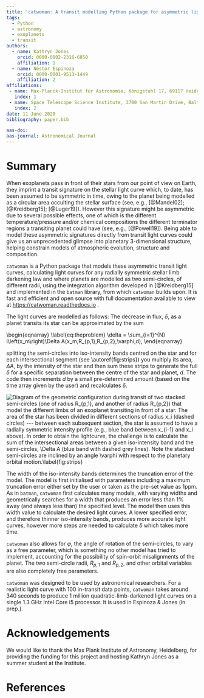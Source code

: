 ```yaml
---
title: 'catwoman: A transit modelling Python package for asymmetric light curves'
tags:
  - Python
  - astronomy
  - exoplanets
  - transit 
authors:
  - name: Kathryn Jones
    orcid: 0000-0002-2316-6850 
    affiliation: 1
  - name: Néstor Espinoza
    orcid: 0000-0001-9513-1449
    affiliation: 2
affiliations:
 - name: Max-Planck-Institut für Astronomie, Königstuhl 17, 69117 Heidelberg, Germany
   index: 1
 - name: Space Telescope Science Institute, 3700 San Martin Drive, Baltimore, MD 21218, USA
   index: 2 
date: 11 June 2020
bibliography: paper.bib

aas-doi:
aas-journal: Astronomical Journal
---
```


# Summary

When exoplanets pass in front of their stars from our point of view on Earth, they imprint a transit signature on the stellar light curve which, to date, has been assumed to be symmetric in time, owing to the planet being modelled as a circular area occulting the stellar surface (see, e.g., [@Mandel02]; [@Kreidberg15]; [@Luger19]). However this signature might be asymmetric due to several possible effects, one of which is the different temperature/pressure and/or chemical compositions the different terminator regions a transiting planet could have (see, e.g., [@Powell19]). Being able to model these asymmetric signatures directly from transit light curves could give us an unprecedented glimpse into planetary 3-dimensional structure, helping constrain models of atmospheric evolution, structure and composition.

``catwoman`` is a Python package that models these asymmetric transit light curves, calculating light curves for any radially symmetric stellar limb darkening law and where planets are modelled as two semi-circles, of different radii, using the integration algorithm developed in [@Kreidberg15] and implemented in the ``batman`` library, from which ``catwoman`` builds upon. It is fast and efficient and open source with full documentation available to view at https://catwoman.readthedocs.io .
     
The light curves are modelled as follows: The decrease in flux, $\delta$, as a planet transits its star can be approximated by the sum 

\begin{eqnarray}
\label{eq:theproblem}
\delta = \sum_{i=1}^{N} I\left(x_m\right)\Delta A(x_m,R_{p,1},R_{p,2},\varphi,d),
\end{eqnarray}

splitting the semi-circles into iso-intensity bands centred on the star and for each intersectional segment (see \autoref{fig:strips}) you multiply its area, $\Delta A$, by the intensity of the star and then sum these strips to generate the full $\delta$ for a specific separation between the centre of the star and planet, $d$. The code then increments $d$ by a small pre-determined amount (based on the time array given by the user) and recalculates $\delta$.

![Diagram of the geometric configuration during transit of two stacked semi-circles (one of radius $R_{p,1}$, and another of radius $R_{p,2}$) that model the different limbs of an exoplanet transiting in front of a star. The area of the star has been divided in different sections of radius $x_i$ (dashed circles) --- between each subsequent section, the star is assumed to have a radially symmetric intensity profile (e.g., blue band between $x_{i-1}$ and $x_i$ above). In order to obtain the lightcurve, the challenge is to calculate the sum of the intersectional areas between a given iso-intensity band and the semi-circles, $\Delta A$ (blue band with dashed grey lines). Note the stacked semi-circles are inclined by an angle $\varphi$ with respect to the planetary orbital motion.\label{fig:strips}](strips.png)

The width of the iso-intensity bands determines the truncation error of the model. The model is first initialised with parameters including a maximum truncation error either set by the user or taken as the pre-set value as 1ppm. As in ``batman``, ``catwoman`` first calculates many models, with varying widths and geometrically searches for a width that produces an error less than 1% away (and always less than) the specified level. The model then uses this width value to calculate the desired light curves. A lower specified error, and therefore thinner iso-intensity bands, produces more accurate light curves, however more steps are needed to calculate $\delta$ which takes more time.  

``catwoman`` also allows for $\varphi$, the angle of rotation of the semi-circles, to vary as a free parameter, which is something no other model has tried to implement, accounting for the possibility of spin-orbit misalignments of the planet. The two semi-circle radii, $R_{p,1}$ and $R_{p,2}$, and other orbital variables are also completely free parameters.

``catwoman`` was designed to be used by astronomical researchers. For a realistic light curve with 100 in-transit data points, ``catwoman`` takes around 340 seconds to produce 1 million quadratic-limb-darkened light curves on a single 1.3 GHz Intel Core i5 processor. It is used in Espinoza & Jones (in prep.).

# Acknowledgements
We would like to thank the Max Plank Institute of Astronomy, Heidelberg, for providing the funding for this project and hosting Kathryn Jones as a summer student at the Institute. 

# References

